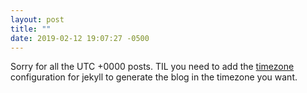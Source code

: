 ```yaml
---
layout: post
title: ""
date: 2019-02-12 19:07:27 -0500
---
```


Sorry for all the UTC +0000 posts. TIL you need to add the [timezone](https://jekyllrb.com/docs/configuration/options/) configuration for jekyll to generate the blog in the timezone you want.